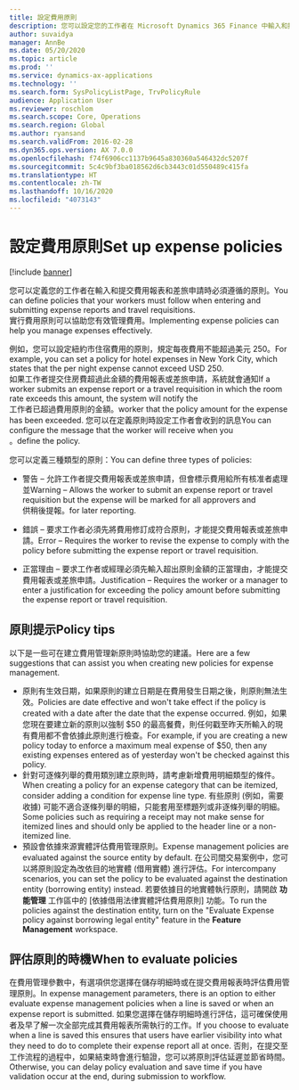 ```yaml
---
title: 設定費用原則
description: 您可以設定您的工作者在 Microsoft Dynamics 365 Finance 中輸入和提交費用報表和差旅申請時必須遵循的費用原則。
author: suvaidya
manager: AnnBe
ms.date: 05/20/2020
ms.topic: article
ms.prod: ''
ms.service: dynamics-ax-applications
ms.technology: ''
ms.search.form: SysPolicyListPage, TrvPolicyRule
audience: Application User
ms.reviewer: roschlom
ms.search.scope: Core, Operations
ms.search.region: Global
ms.author: ryansand
ms.search.validFrom: 2016-02-28
ms.dyn365.ops.version: AX 7.0.0
ms.openlocfilehash: f74f6906cc1137b9645a830360a546432dc5207f
ms.sourcegitcommit: 5c4c9bf3ba018562d6cb3443c01d550489c415fa
ms.translationtype: HT
ms.contentlocale: zh-TW
ms.lasthandoff: 10/16/2020
ms.locfileid: "4073143"
---
```

# <a name="set-up-expense-policies"></a><span data-ttu-id="db7ba-103">設定費用原則</span><span class="sxs-lookup"><span data-stu-id="db7ba-103">Set up expense policies</span></span>

[!include [banner](../includes/banner.md)]

<span data-ttu-id="db7ba-104">您可以定義您的工作者在輸入和提交費用報表和差旅申請時必須遵循的原則。</span><span class="sxs-lookup"><span data-stu-id="db7ba-104">You can define policies that your workers must follow when entering and submitting expense reports and travel requisitions.</span></span>         
<span data-ttu-id="db7ba-105">實行費用原則可以協助您有效管理費用。</span><span class="sxs-lookup"><span data-stu-id="db7ba-105">Implementing expense policies can help you manage expenses effectively.</span></span>         

<span data-ttu-id="db7ba-106">例如，您可以設定紐約市住宿費用的原則，規定每夜費用不能超過美元 250。</span><span class="sxs-lookup"><span data-stu-id="db7ba-106">For example, you can set a policy for hotel expenses in New York City, which states that the per night expense cannot exceed USD 250.</span></span>       
<span data-ttu-id="db7ba-107">如果工作者提交住房費超過此金額的費用報表或差旅申請，系統就會通知</span><span class="sxs-lookup"><span data-stu-id="db7ba-107">If a worker submits an expense report or a travel requisition in which the room rate exceeds this amount, the system will notify the</span></span>        
<span data-ttu-id="db7ba-108">工作者已超過費用原則的金額。</span><span class="sxs-lookup"><span data-stu-id="db7ba-108">worker that the policy amount for the expense has been exceeded.</span></span> <span data-ttu-id="db7ba-109">您可以在定義原則時設定工作者會收到的訊息</span><span class="sxs-lookup"><span data-stu-id="db7ba-109">You can configure the message that the worker will receive when you</span></span>        
<span data-ttu-id="db7ba-110">。</span><span class="sxs-lookup"><span data-stu-id="db7ba-110">define the policy.</span></span>      
        
<span data-ttu-id="db7ba-111">您可以定義三種類型的原則：</span><span class="sxs-lookup"><span data-stu-id="db7ba-111">You can define three types of policies:</span></span>         
        
- <span data-ttu-id="db7ba-112">警告 – 允許工作者提交費用報表或差旅申請，但會標示費用給所有核准者處理並</span><span class="sxs-lookup"><span data-stu-id="db7ba-112">Warning – Allows the worker to submit an expense report or travel requisition but the expense will be marked for all approvers and</span></span>        
  <span data-ttu-id="db7ba-113">供稍後提報。</span><span class="sxs-lookup"><span data-stu-id="db7ba-113">for later reporting.</span></span>        

- <span data-ttu-id="db7ba-114">錯誤 – 要求工作者必須先將費用修訂成符合原則，才能提交費用報表或差旅申請。</span><span class="sxs-lookup"><span data-stu-id="db7ba-114">Error – Requires the worker to revise the expense to comply with the policy before submitting the expense report or travel requisition.</span></span>       
 
 - <span data-ttu-id="db7ba-115">正當理由 – 要求工作者或經理必須先輸入超出原則金額的正當理由，才能提交費用報表或差旅申請。</span><span class="sxs-lookup"><span data-stu-id="db7ba-115">Justification – Requires the worker or a manager to enter a justification for exceeding the policy amount before submitting the expense report or travel requisition.</span></span>        

## <a name="policy-tips"></a><span data-ttu-id="db7ba-116">原則提示</span><span class="sxs-lookup"><span data-stu-id="db7ba-116">Policy tips</span></span>
<span data-ttu-id="db7ba-117">以下是一些可在建立費用管理新原則時協助您的建議。</span><span class="sxs-lookup"><span data-stu-id="db7ba-117">Here are a few suggestions that can assist you when creating new policies for expense management.</span></span> 
* <span data-ttu-id="db7ba-118">原則有生效日期，如果原則的建立日期是在費用發生日期之後，則原則無法生效。</span><span class="sxs-lookup"><span data-stu-id="db7ba-118">Policies are date effective and won't take effect if the policy is created with a date after the date that the expense occurred.</span></span> <span data-ttu-id="db7ba-119">例如，如果您現在要建立新的原則以強制 $50 的最高餐費，則任何戳至昨天所輸入的現有費用都不會依據此原則進行檢查。</span><span class="sxs-lookup"><span data-stu-id="db7ba-119">For example, if you are creating a new policy today to enforce a maximum meal expense of $50, then any existing expenses entered as of yesterday won't be checked against this policy.</span></span>
* <span data-ttu-id="db7ba-120">針對可逐條列舉的費用類別建立原則時，請考慮新增費用明細類型的條件。</span><span class="sxs-lookup"><span data-stu-id="db7ba-120">When creating a policy for an expense category that can be itemized, consider adding a condition for expense line type.</span></span> <span data-ttu-id="db7ba-121">有些原則 (例如，需要收據) 可能不適合逐條列舉的明細，只能套用至標題列或非逐條列舉的明細。</span><span class="sxs-lookup"><span data-stu-id="db7ba-121">Some policies such as requiring a receipt may not make sense for itemized lines and should only be applied to the header line or a non-itemized line.</span></span> 
* <span data-ttu-id="db7ba-122">預設會依據來源實體評估費用管理原則。</span><span class="sxs-lookup"><span data-stu-id="db7ba-122">Expense management policies are evaluated against the source entity by default.</span></span> <span data-ttu-id="db7ba-123">在公司間交易案例中，您可以將原則設定為改依目的地實體 (借用實體) 進行評估。</span><span class="sxs-lookup"><span data-stu-id="db7ba-123">For intercompany scenarios, you can set the policy to be evaluated against the destination entity (borrowing entity) instead.</span></span> <span data-ttu-id="db7ba-124">若要依據目的地實體執行原則，請開啟 **功能管理** 工作區中的 [依據借用法律實體評估費用原則] 功能。</span><span class="sxs-lookup"><span data-stu-id="db7ba-124">To run the policies against the destination entity, turn on the "Evaluate Expense policy against borrowing legal entity" feature in the **Feature Management** workspace.</span></span>

## <a name="when-to-evaluate-policies"></a><span data-ttu-id="db7ba-125">評估原則的時機</span><span class="sxs-lookup"><span data-stu-id="db7ba-125">When to evaluate policies</span></span>

<span data-ttu-id="db7ba-126">在費用管理參數中，有選項供您選擇在儲存明細時或在提交費用報表時評估費用管理原則。</span><span class="sxs-lookup"><span data-stu-id="db7ba-126">In expense management parameters, there is an option to either evaluate expense management policies when a line is saved or when an expense report is submitted.</span></span> <span data-ttu-id="db7ba-127">如果您選擇在儲存明細時進行評估，這可確保使用者及早了解一次全部完成其費用報表所需執行的工作。</span><span class="sxs-lookup"><span data-stu-id="db7ba-127">If you choose to evaluate when a line is saved this ensures that users have earlier visibility into what they need to do to complete their expense report all at once.</span></span> <span data-ttu-id="db7ba-128">否則，在提交至工作流程的過程中，如果結束時會進行驗證，您可以將原則評估延遲並節省時間。</span><span class="sxs-lookup"><span data-stu-id="db7ba-128">Otherwise, you can delay policy evaluation and save time if you have validation occur at the end, during submission to workflow.</span></span>
